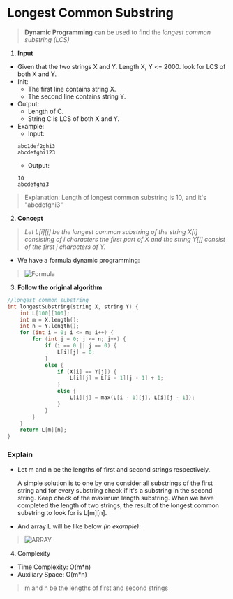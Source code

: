 # Longest Common Substring
> **Dynamic Programming** can be used to find the *longest common substring (LCS)*
1. **Input**
* Given that the two strings X and Y. Length X, Y <= 2000.  look for LCS of both X and Y.
* Init:
	* The first line contains string X.
	* The second line contains string Y.
* Output:
	* Length of C.
	* String C is LCS of both X and Y.
* Example: 
	* Input:
	```
	abc1def2ghi3
	abcdefghi123
	```
	* Output:
	``` 
	10
	abcdefghi3
	```
> Explanation: Length of longest common substring is 10, and it's "abcdefghi3"
2. **Concept**
> *Let L[i][j] be the longest common substring of the string X[i] consisting of i characters the first part of X and the string Y[j] consist of the first j characters of Y.*
* We have a formula dynamic programming: 
> ![Formula](https://github.com/phuocVu-IT/Programming-Techniques/blob/master/Dynamic/LCS/IMG/CodeCogsEqn.gif)
3. **Follow the original algorithm**
```C++
//longest common substring
int longestSubstring(string X, string Y) {
    int L[100][100];
    int m = X.length();
    int n = Y.length();
    for (int i = 0; i <= m; i++) {
        for (int j = 0; j <= n; j++) {
            if (i == 0 || j == 0) {
                L[i][j] = 0;
            }
            else {
                if (X[i] == Y[j]) {
                    L[i][j] = L[i - 1][j - 1] + 1;
                }
                else {
                    L[i][j] = max(L[i - 1][j], L[i][j - 1]);
                }
            }
        }
    }
    return L[m][n];
}
```
### Explain
* Let m and n be the lengths of first and second strings respectively.

    A simple solution is to one by one consider all substrings of the first string and for every substring check if it's a substring in the second string. Keep check of the maximum length substring.
    When we have completed the length of two strings, the result of the longest common substring to look for is L[m][n].
* And array L will be like below *(in example)*:
> ![ARRAY](https://github.com/phuocVu-IT/Programming-Techniques/blob/master/Dynamic/LCS/IMG/output.png)

4. Complexity
* Time Complexity: O(m*n)
* Auxiliary Space: O(m*n)
> m and n be the lengths of first and second strings
